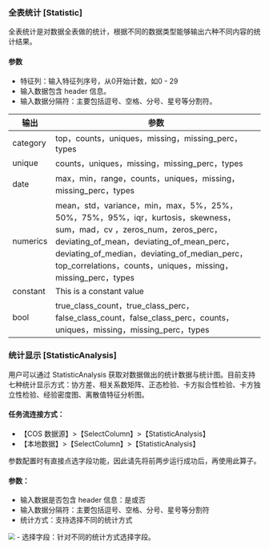 ﻿### 全表统计 [Statistic]
全表统计是对数据全表做的统计，根据不同的数据类型能够输出六种不同内容的统计结果。
#### 参数
- 特征列：输入特征列序号，从0开始计数，如0 - 29
- 输入数据包含 header 信息。
- 输入数据分隔符：主要包括逗号、空格、分号、星号等分割符。

| 输出 | 参数 | 
|---------|---------|
| category | top，counts，uniques，missing，missing_perc， types | 
| unique | counts，uniques，missing，missing_perc，types | 
| date | max，min，range，counts，uniques，missing，missing_perc，types | 
| numerics | mean，std，variance，min，max，5%，25%，50%，75%，95%，iqr，kurtosis，skewness，sum，mad，cv ，zeros_num，zeros_perc，deviating_of_mean，deviating_of_mean_perc，deviating_of_median，deviating_of_median_perc，top_correlations，counts，uniques，missing，missing_perc，types | 
| constant | This is a constant value | 
| bool | true_class_count，true_class_perc，false_class_count，false_class_perc，counts，uniques，missing，missing_perc，types |

### 统计显示 [StatisticAnalysis]
用户可以通过 StatisticAnalysis 获取对数据做出的统计数据与统计图。目前支持七种统计显示方式：协方差、相关系数矩阵、正态检验、卡方拟合性检验、卡方独立性检验、经验密度图、离散值特征分析图。

#### 任务流连接方式：
 - 【COS 数据源】>【SelectColumn】>【StatisticAnalysis】
 - 【本地数据】>【SelectColumn】>【StatisticAnalysis】

参数配置时有直接点选字段功能，因此请先将前两步运行成功后，再使用此算子。

#### 参数：
- 输入数据是否包含 header 信息：是或否
- 输入数据分隔符：主要包括逗号、空格、分号、星号等分割符
- 统计方式：支持选择不同的统计方式
<img src="https://main.qcloudimg.com/raw/557f879f1859ad1f824618aa26cc45d2.png" style="zoom:80%">     
- 选择字段：针对不同的统计方式选择字段。
